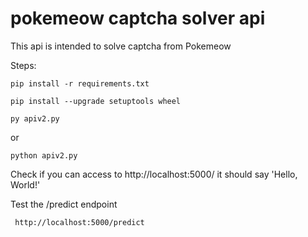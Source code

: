 # pokemeow captcha solver api
This api is intended to solve captcha from Pokemeow

Steps:

```plaintext
pip install -r requirements.txt
   ```

```plaintext
pip install --upgrade setuptools wheel
   ```

```plaintext
py apiv2.py
   ```
or

```plaintext
python apiv2.py
   ```

Check if you can access to http://localhost:5000/ it should say 'Hello, World!'

Test the /predict endpoint 

```plaintext
 http://localhost:5000/predict
   ```
